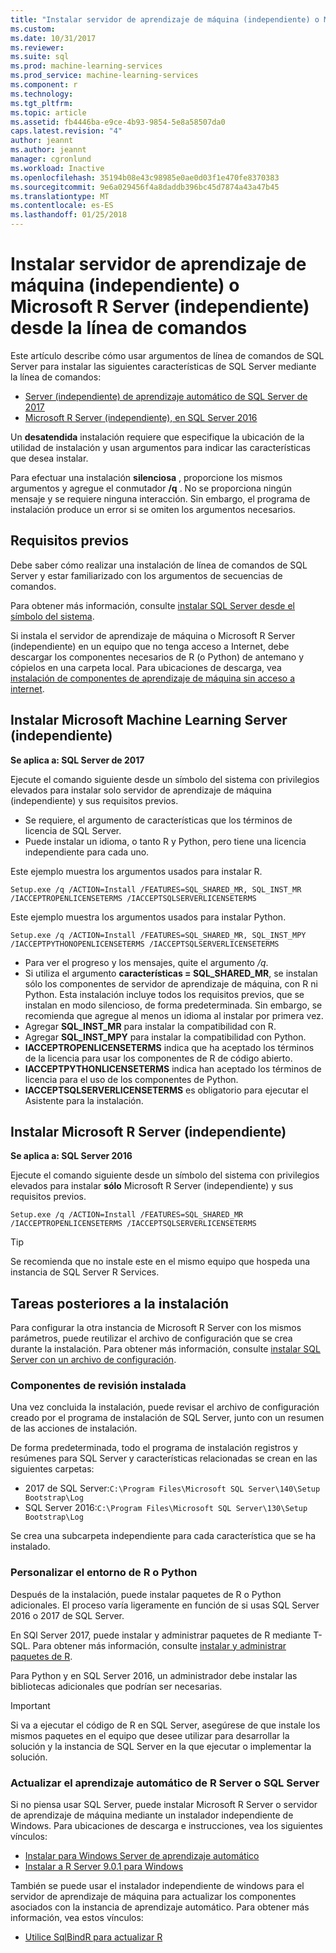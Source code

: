 ```yaml
---
title: "Instalar servidor de aprendizaje de máquina (independiente) o Microsoft R Server (independiente) desde la línea de comandos | Documentos de Microsoft"
ms.custom: 
ms.date: 10/31/2017
ms.reviewer: 
ms.suite: sql
ms.prod: machine-learning-services
ms.prod_service: machine-learning-services
ms.component: r
ms.technology: 
ms.tgt_pltfrm: 
ms.topic: article
ms.assetid: fb4446ba-e9ce-4b93-9854-5e8a58507da0
caps.latest.revision: "4"
author: jeannt
ms.author: jeannt
manager: cgronlund
ms.workload: Inactive
ms.openlocfilehash: 35194b08e43c98985e0ae0d03f1e470fe8370383
ms.sourcegitcommit: 9e6a029456f4a8daddb396bc45d7874a43a47b45
ms.translationtype: MT
ms.contentlocale: es-ES
ms.lasthandoff: 01/25/2018
---
```

# <a name="install-machine-learning-server-standalone-or-microsoft-r-server-standalone-from-the-command-line"></a>Instalar servidor de aprendizaje de máquina (independiente) o Microsoft R Server (independiente) desde la línea de comandos

Este artículo describe cómo usar argumentos de línea de comandos de SQL Server para instalar las siguientes características de SQL Server mediante la línea de comandos:

+ [Server (independiente) de aprendizaje automático de SQL Server de 2017](#bkmk_mls2017) 
+ [Microsoft R Server (independiente), en SQL Server 2016](#bkmk_mrs2016)

Un **desatendida** instalación requiere que especifique la ubicación de la utilidad de instalación y usan argumentos para indicar las características que desea instalar.

Para efectuar una instalación **silenciosa** , proporcione los mismos argumentos y agregue el conmutador **/q** . No se proporciona ningún mensaje y se requiere ninguna interacción. Sin embargo, el programa de instalación produce un error si se omiten los argumentos necesarios.

## <a name="prerequisites"></a>Requisitos previos

Debe saber cómo realizar una instalación de línea de comandos de SQL Server y estar familiarizado con los argumentos de secuencias de comandos.

Para obtener más información, consulte [instalar SQL Server desde el símbolo del sistema](../../database-engine/install-windows/install-sql-server-from-the-command-prompt.md).

Si instala el servidor de aprendizaje de máquina o Microsoft R Server (independiente) en un equipo que no tenga acceso a Internet, debe descargar los componentes necesarios de R (o Python) de antemano y cópielos en una carpeta local. Para ubicaciones de descarga, vea [instalación de componentes de aprendizaje de máquina sin acceso a internet](installing-ml-components-without-internet-access.md).


## <a name="bkmk_mls2017"></a>Instalar Microsoft Machine Learning Server (independiente)

**Se aplica a: SQL Server de 2017**

Ejecute el comando siguiente desde un símbolo del sistema con privilegios elevados para instalar solo servidor de aprendizaje de máquina (independiente) y sus requisitos previos.

+ Se requiere, el argumento de características que los términos de licencia de SQL Server.
+ Puede instalar un idioma, o tanto R y Python, pero tiene una licencia independiente para cada uno.

Este ejemplo muestra los argumentos usados para instalar R.

```
Setup.exe /q /ACTION=Install /FEATURES=SQL_SHARED_MR, SQL_INST_MR  /IACCEPTROPENLICENSETERMS /IACCEPTSQLSERVERLICENSETERMS
```

Este ejemplo muestra los argumentos usados para instalar Python.

```
Setup.exe /q /ACTION=Install /FEATURES=SQL_SHARED_MR, SQL_INST_MPY  /IACCEPTPYTHONOPENLICENSETERMS /IACCEPTSQLSERVERLICENSETERMS
```

+ Para ver el progreso y los mensajes, quite el argumento _/q_.
+ Si utiliza el argumento **características = SQL_SHARED_MR**, se instalan sólo los componentes de servidor de aprendizaje de máquina, con R ni Python. Esta instalación incluye todos los requisitos previos, que se instalan en modo silencioso, de forma predeterminada. Sin embargo, se recomienda que agregue al menos un idioma al instalar por primera vez.
+ Agregar **SQL_INST_MR** para instalar la compatibilidad con R.
+ Agregar **SQL_INST_MPY** para instalar la compatibilidad con Python.
+ **IACCEPTROPENLICENSETERMS** indica que ha aceptado los términos de la licencia para usar los componentes de R de código abierto.
+ **IACCEPTPYTHONLICENSETERMS** indica han aceptado los términos de licencia para el uso de los componentes de Python.
+ **IACCEPTSQLSERVERLICENSETERMS** es obligatorio para ejecutar el Asistente para la instalación.


## <a name="bkmk_mrs2016"></a> Instalar Microsoft R Server (independiente)

**Se aplica a: SQL Server 2016**

Ejecute el comando siguiente desde un símbolo del sistema con privilegios elevados para instalar **sólo** Microsoft R Server (independiente) y sus requisitos previos. 

```
Setup.exe /q /ACTION=Install /FEATURES=SQL_SHARED_MR /IACCEPTROPENLICENSETERMS /IACCEPTSQLSERVERLICENSETERMS
```

> [!TIP]
> Se recomienda que no instale este en el mismo equipo que hospeda una instancia de SQL Server R Services.

## <a name="post-installation-tasks"></a>Tareas posteriores a la instalación

Para configurar la otra instancia de Microsoft R Server con los mismos parámetros, puede reutilizar el archivo de configuración que se crea durante la instalación. Para obtener más información, consulte [instalar SQL Server con un archivo de configuración](../../database-engine/install-windows/install-sql-server-using-a-configuration-file.md).

### <a name="review-installed-components"></a>Componentes de revisión instalada

Una vez concluida la instalación, puede revisar el archivo de configuración creado por el programa de instalación de SQL Server, junto con un resumen de las acciones de instalación.

De forma predeterminada, todo el programa de instalación registros y resúmenes para SQL Server y características relacionadas se crean en las siguientes carpetas:

+ 2017 de SQL Server:`C:\Program Files\Microsoft SQL Server\140\Setup Bootstrap\Log`
+ SQL Server 2016:`C:\Program Files\Microsoft SQL Server\130\Setup Bootstrap\Log`

Se crea una subcarpeta independiente para cada característica que se ha instalado.

### <a name="customize-the-r-or-python-environment"></a>Personalizar el entorno de R o Python

Después de la instalación, puede instalar paquetes de R o Python adicionales. El proceso varía ligeramente en función de si usas SQL Server 2016 o 2017 de SQL Server.

En SQl Server 2017, puede instalar y administrar paquetes de R mediante T-SQL. Para obtener más información, consulte [instalar y administrar paquetes de R](../r/install-additional-r-packages-on-sql-server.md).

Para Python y en SQL Server 2016, un administrador debe instalar las bibliotecas adicionales que podrían ser necesarias.

> [!IMPORTANT]
> Si va a ejecutar el código de R en SQL Server, asegúrese de que instale los mismos paquetes en el equipo que desee utilizar para desarrollar la solución y la instancia de SQL Server en la que ejecutar o implementar la solución.

### <a name="upgrading-r-server-or-sql-server-machine-learning"></a>Actualizar el aprendizaje automático de R Server o SQL Server

Si no piensa usar SQL Server, puede instalar Microsoft R Server o servidor de aprendizaje de máquina mediante un instalador independiente de Windows. Para ubicaciones de descarga e instrucciones, vea los siguientes vínculos:

+ [Instalar para Windows Server de aprendizaje automático](https://docs.microsoft.com/machine-learning-server/install/machine-learning-server-windows-install)
+ [Instalar a R Server 9.0.1 para Windows](https://docs.microsoft.com/machine-learning-server/install/r-server-install-windows) 

También se puede usar el instalador independiente de windows para el servidor de aprendizaje de máquina para actualizar los componentes asociados con la instancia de aprendizaje automático.  Para obtener más información, vea estos vínculos:

+ [Utilice SqlBindR para actualizar R](../r/use-sqlbindr-exe-to-upgrade-an-instance-of-sql-server.md)
